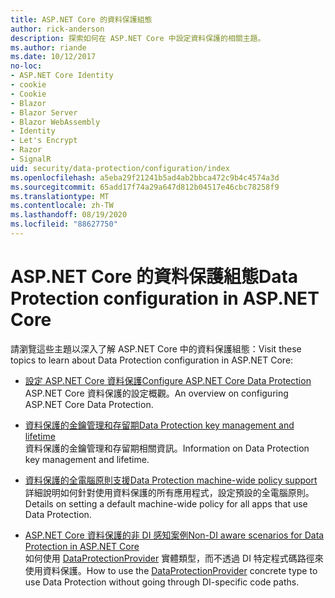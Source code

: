 ```yaml
---
title: ASP.NET Core 的資料保護組態
author: rick-anderson
description: 探索如何在 ASP.NET Core 中設定資料保護的相關主題。
ms.author: riande
ms.date: 10/12/2017
no-loc:
- ASP.NET Core Identity
- cookie
- Cookie
- Blazor
- Blazor Server
- Blazor WebAssembly
- Identity
- Let's Encrypt
- Razor
- SignalR
uid: security/data-protection/configuration/index
ms.openlocfilehash: a5eba29f21241b5ad4ab2bbca472c9b4c4574a3d
ms.sourcegitcommit: 65add17f74a29a647d812b04517e46cbc78258f9
ms.translationtype: MT
ms.contentlocale: zh-TW
ms.lasthandoff: 08/19/2020
ms.locfileid: "88627750"
---
```

# <a name="data-protection-configuration-in-aspnet-core"></a><span data-ttu-id="159b8-103">ASP.NET Core 的資料保護組態</span><span class="sxs-lookup"><span data-stu-id="159b8-103">Data Protection configuration in ASP.NET Core</span></span>

<span data-ttu-id="159b8-104">請瀏覽這些主題以深入了解 ASP.NET Core 中的資料保護組態：</span><span class="sxs-lookup"><span data-stu-id="159b8-104">Visit these topics to learn about Data Protection configuration in ASP.NET Core:</span></span>

* [<span data-ttu-id="159b8-105">設定 ASP.NET Core 資料保護</span><span class="sxs-lookup"><span data-stu-id="159b8-105">Configure ASP.NET Core Data Protection</span></span>](xref:security/data-protection/configuration/overview)  
  <span data-ttu-id="159b8-106">ASP.NET Core 資料保護的設定概觀。</span><span class="sxs-lookup"><span data-stu-id="159b8-106">An overview on configuring ASP.NET Core Data Protection.</span></span>

* [<span data-ttu-id="159b8-107">資料保護的金鑰管理和存留期</span><span class="sxs-lookup"><span data-stu-id="159b8-107">Data Protection key management and lifetime</span></span>](xref:security/data-protection/configuration/default-settings)  
  <span data-ttu-id="159b8-108">資料保護的金鑰管理和存留期相關資訊。</span><span class="sxs-lookup"><span data-stu-id="159b8-108">Information on Data Protection key management and lifetime.</span></span>

* [<span data-ttu-id="159b8-109">資料保護的全電腦原則支援</span><span class="sxs-lookup"><span data-stu-id="159b8-109">Data Protection machine-wide policy support</span></span>](xref:security/data-protection/configuration/machine-wide-policy)  
  <span data-ttu-id="159b8-110">詳細說明如何針對使用資料保護的所有應用程式，設定預設的全電腦原則。</span><span class="sxs-lookup"><span data-stu-id="159b8-110">Details on setting a default machine-wide policy for all apps that use Data Protection.</span></span>

* [<span data-ttu-id="159b8-111">ASP.NET Core 資料保護的非 DI 感知案例</span><span class="sxs-lookup"><span data-stu-id="159b8-111">Non-DI aware scenarios for Data Protection in ASP.NET Core</span></span>](xref:security/data-protection/configuration/non-di-scenarios)  
  <span data-ttu-id="159b8-112">如何使用 [DataProtectionProvider](/dotnet/api/Microsoft.AspNetCore.DataProtection.DataProtectionProvider) 實體類型，而不透過 DI 特定程式碼路徑來使用資料保護。</span><span class="sxs-lookup"><span data-stu-id="159b8-112">How to use the [DataProtectionProvider](/dotnet/api/Microsoft.AspNetCore.DataProtection.DataProtectionProvider) concrete type to use Data Protection without going through DI-specific code paths.</span></span>
